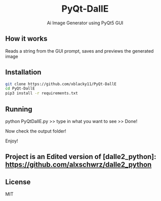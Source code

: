 <h1 align="center">PyQt-DallE</h1>

<p align="center">
   Ai Image Generator using PyQt5 GUI
</p>

## How it works

Reads a string from the GUI prompt, saves and previews the generated image

## Installation

```bash
git clone https://github.com/xblacky11/PyQt-DallE
cd PyQt-DallE
pip3 install -r requirements.txt
```

## Running

python PyQtDallE.py >> type in what you want to see >> Done!

Now check the output folder!

Enjoy!

## Project is an Edited version of [dalle2_python]: https://github.com/alxschwrz/dalle2_python

## License

MIT